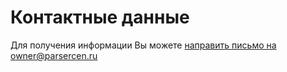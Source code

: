 # Контактные данные

Для получения информации Вы можете <a href="mailto:?to=owner@parsercen.ru&body=Здравствуйте! У меня возник вопрос&subject=Вопрос про Parsercen.ru">направить письмо на owner@parsercen.ru</a>
